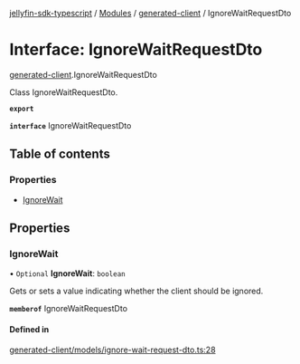 [jellyfin-sdk-typescript](../README.md) / [Modules](../modules.md) / [generated-client](../modules/generated_client.md) / IgnoreWaitRequestDto

# Interface: IgnoreWaitRequestDto

[generated-client](../modules/generated_client.md).IgnoreWaitRequestDto

Class IgnoreWaitRequestDto.

**`export`**

**`interface`** IgnoreWaitRequestDto

## Table of contents

### Properties

- [IgnoreWait](generated_client.IgnoreWaitRequestDto.md#ignorewait)

## Properties

### IgnoreWait

• `Optional` **IgnoreWait**: `boolean`

Gets or sets a value indicating whether the client should be ignored.

**`memberof`** IgnoreWaitRequestDto

#### Defined in

[generated-client/models/ignore-wait-request-dto.ts:28](https://github.com/thornbill/jellyfin-sdk-typescript/blob/b0f5501/src/generated-client/models/ignore-wait-request-dto.ts#L28)
